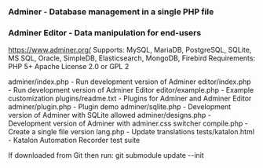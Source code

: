 ### Adminer - Database management in a single PHP file
### Adminer Editor - Data manipulation for end-users

https://www.adminer.org/
Supports: MySQL, MariaDB, PostgreSQL, SQLite, MS SQL, Oracle, SimpleDB, Elasticsearch, MongoDB, Firebird
Requirements: PHP 5+
Apache License 2.0 or GPL 2

adminer/index.php - Run development version of Adminer
editor/index.php - Run development version of Adminer Editor
editor/example.php - Example customization
plugins/readme.txt - Plugins for Adminer and Adminer Editor
adminer/plugin.php - Plugin demo
adminer/sqlite.php - Development version of Adminer with SQLite allowed
adminer/designs.php - Development version of Adminer with adminer.css switcher
compile.php - Create a single file version
lang.php - Update translations
tests/katalon.html - Katalon Automation Recorder test suite

If downloaded from Git then run: git submodule update --init
